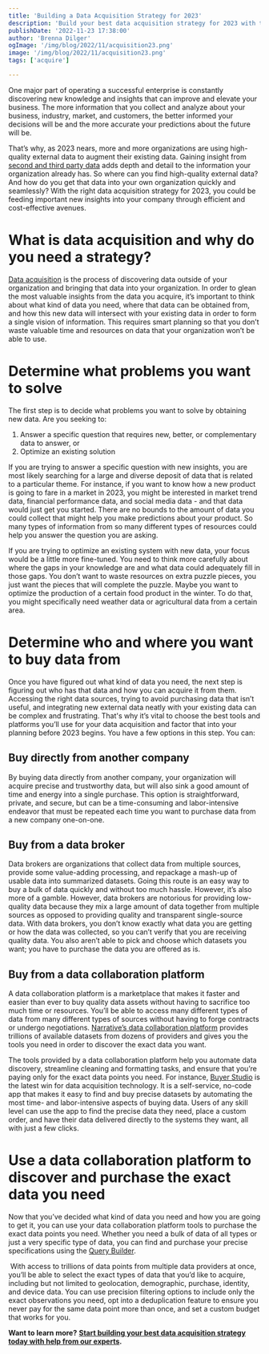 ```yaml
---
title: 'Building a Data Acquisition Strategy for 2023'
description: 'Build your best data acquisition strategy for 2023 with this quick and helpful guide.'
publishDate: '2022-11-23 17:38:00'
author: 'Brenna Dilger'
ogImage: '/img/blog/2022/11/acquisition23.png'
image: '/img/blog/2022/11/acquisition23.png'
tags: ['acquire']

---
```

One major part of operating a successful enterprise is constantly discovering new knowledge and insights that can improve and elevate your business. The more information that you collect and analyze about your business, industry, market, and customers, the better informed your decisions will be and the more accurate your predictions about the future will be.

That’s why, as 2023 nears, more and more organizations are using high-quality external data to augment their existing data. Gaining insight from [second and third party data](/blog/first-party-second-party-third-party-data) adds depth and detail to the information your organization already has. So where can you find high-quality external data? And how do you get that data into your own organization quickly and seamlessly? With the right data acquisition strategy for 2023, you could be feeding important new insights into your company through efficient and cost-effective avenues.

**What is data acquisition and why do you need a strategy?**
============================================================

[Data acquisition](https://www.narrative.io/acquire) is the process of discovering data outside of your organization and bringing that data into your organization. In order to glean the most valuable insights from the data you acquire, it’s important to think about what kind of data you need, where that data can be obtained from, and how this new data will intersect with your existing data in order to form a single vision of information. This requires smart planning so that you don’t waste valuable time and resources on data that your organization won’t be able to use.

**Determine what problems you want to solve** 
==============================================

The first step is to decide what problems you want to solve by obtaining new data. Are you seeking to:

1.  Answer a specific question that requires new, better, or complementary data to answer, or
2.  Optimize an existing solution 

If you are trying to answer a specific question with new insights, you are most likely searching for a large and diverse deposit of data that is related to a particular theme. For instance, if you want to know how a new product is going to fare in a market in 2023, you might be interested in market trend data, financial performance data, and social media data - and that data would just get you started. There are no bounds to the amount of data you could collect that might help you make predictions about your product. So many types of information from so many different types of resources could help you answer the question you are asking. 

If you are trying to optimize an existing system with new data, your focus would be a little more fine-tuned. You need to think more carefully about where the gaps in your knowledge are and what data could adequately fill in those gaps. You don’t want to waste resources on extra puzzle pieces, you just want the pieces that will complete the puzzle. Maybe you want to optimize the production of a certain food product in the winter. To do that, you might specifically need weather data or agricultural data from a certain area. 

**Determine who and where you want to buy data from**
=====================================================

Once you have figured out what kind of data you need, the next step is figuring out who has that data and how you can acquire it from them. Accessing the right data sources, trying to avoid purchasing data that isn’t useful, and integrating new external data neatly with your existing data can be complex and frustrating. That's why it’s vital to choose the best tools and platforms you’ll use for your data acquisition and factor that into your planning before 2023 begins. You have a few options in this step. You can: 

**Buy directly from another company**
-------------------------------------

By buying data directly from another company, your organization will acquire precise and trustworthy data, but will also sink a good amount of time and energy into a single purchase. This option is straightforward, private, and secure, but can be a time-consuming and labor-intensive endeavor that must be repeated each time you want to purchase data from a new company one-on-one.

**Buy from a data broker**
--------------------------

Data brokers are organizations that collect data from multiple sources, provide some value-adding processing, and repackage a mash-up of usable data into summarized datasets. Going this route is an easy way to buy a bulk of data quickly and without too much hassle. However, it’s also more of a gamble. However, data brokers are notorious for providing low-quality data because they mix a large amount of data together from multiple sources as opposed to providing quality and transparent single-source data. With data brokers, you don’t know exactly what data you are getting or how the data was collected, so you can’t verify that you are receiving quality data. You also aren’t able to pick and choose which datasets you want; you have to purchase the data you are offered as is. 

**Buy from a data collaboration platform**
------------------------------------------

A data collaboration platform is a marketplace that makes it faster and easier than ever to buy quality data assets without having to sacrifice too much time or resources. You’ll be able to access many different types of data from many different types of sources without having to forge contracts or undergo negotiations. [Narrative’s data collaboration platform](https://www.narrative.io/distribute) provides trillions of available datasets from dozens of providers and gives you the tools you need in order to discover the exact data you want.

The tools provided by a data collaboration platform help you automate data discovery, streamline cleaning and formatting tasks, and ensure that you’re paying only for the exact data points you need. For instance, [Buyer Studio](/blog/buyer-studio) is the latest win for data acquisition technology. It is a self-service, no-code app that makes it easy to find and buy precise datasets by automating the most time- and labor-intensive aspects of buying data. Users of any skill level can use the app to find the precise data they need, place a custom order, and have their data delivered directly to the systems they want, all with just a few clicks.

**Use a data collaboration platform to discover and purchase the exact data you need**
======================================================================================

Now that you’ve decided what kind of data you need and how you are going to get it, you can use your data collaboration platform tools to purchase the exact data points you need. Whether you need a bulk of data of all types or just a very specific type of data, you can find and purchase your precise specifications using the [Query Builder](/products/query-builder).

 With access to trillions of data points from multiple data providers at once, you’ll be able to select the exact types of data that you’d like to acquire, including but not limited to geolocation, demographic, purchase, identity, and device data. You can use precision filtering options to include only the exact observations you need, opt into a deduplication feature to ensure you never pay for the same data point more than once, and set a custom budget that works for you.

**Want to learn more?** [**Start building your best data acquisition strategy today with help from our experts**](/contact)**.**
